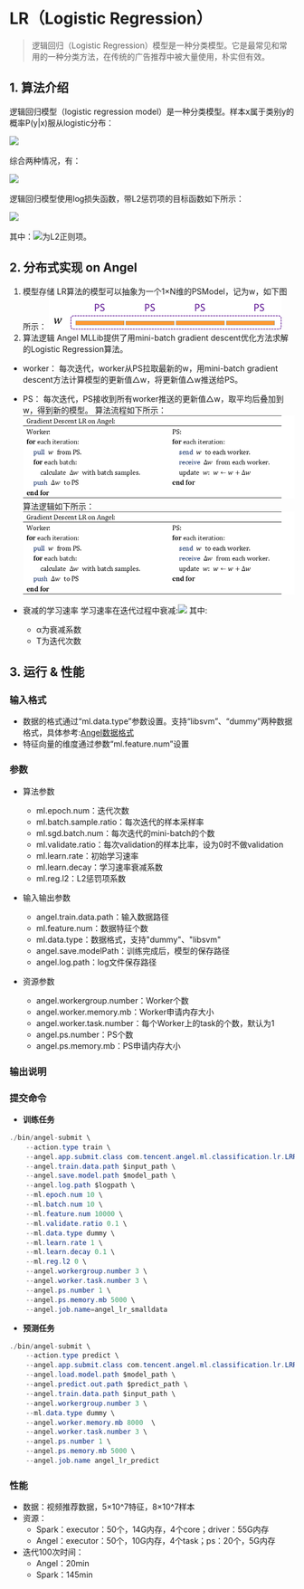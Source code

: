 # LR（Logistic Regression）

> 逻辑回归（Logistic Regression）模型是一种分类模型。它是最常见和常用的一种分类方法，在传统的广告推荐中被大量使用，朴实但有效。

## 1. 算法介绍

逻辑回归模型（logistic regression model）是一种分类模型。样本x属于类别y的概率P(y|x)服从logistic分布：   

![](../img/LR_P.png)  

综合两种情况，有：      

![](../img/LR_P1.png)  


逻辑回归模型使用log损失函数，带L2惩罚项的目标函数如下所示：    

![](../img/LR_loss.png)  

其中：![](../img/LR_reg.gif)为L2正则项。

## 2. 分布式实现 on Angel
1. 模型存储
LR算法的模型可以抽象为一个1×N维的PSModel，记为w，如下图所示：
![](../img/lr_model.png)
2. 算法逻辑
Angel MLLib提供了用mini-batch gradient descent优化方法求解的Logistic Regression算法。
* worker：
每次迭代，worker从PS拉取最新的w，用mini-batch gradient descent方法计算模型的更新值△w，将更新值△w推送给PS。
* PS：
每次迭代，PS接收到所有worker推送的更新值△w，取平均后叠加到w，得到新的模型。
算法流程如下所示：
![](../img/LR_gd.png)  
算法逻辑如下所示：
![](../img/LR_gd.png)  


* 衰减的学习速率
学习速率在迭代过程中衰减:![](../img/LR_lr_ecay.gif) 其中:   
	* α为衰减系数
	* T为迭代次数




## 3. 运行 & 性能

### 输入格式

* 数据的格式通过“ml.data.type”参数设置。支持“libsvm”、“dummy”两种数据格式，具体参考:[Angel数据格式](data_format.md)
* 特征向量的维度通过参数“ml.feature.num”设置


###  参数
* 算法参数  
  * ml.epoch.num：迭代次数   
  * ml.batch.sample.ratio：每次迭代的样本采样率   
  * ml.sgd.batch.num：每次迭代的mini-batch的个数   
  * ml.validate.ratio：每次validation的样本比率，设为0时不做validation    
  * ml.learn.rate：初始学习速率   
  * ml.learn.decay：学习速率衰减系数   
  * ml.reg.l2：L2惩罚项系数   

* 输入输出参数
  * angel.train.data.path：输入数据路径   
  * ml.feature.num：数据特征个数   
  * ml.data.type：数据格式，支持"dummy"、"libsvm"    
  * angel.save.modelPath：训练完成后，模型的保存路径   
  * angel.log.path：log文件保存路径   
   
* 资源参数
  * angel.workergroup.number：Worker个数   
  * angel.worker.memory.mb：Worker申请内存大小    
  * angel.worker.task.number：每个Worker上的task的个数，默认为1    
  * angel.ps.number：PS个数    
  * angel.ps.memory.mb：PS申请内存大小   

### **输出说明** 

###  **提交命令**    

* **训练任务**

```java
./bin/angel-submit \
    --action.type train \
    --angel.app.submit.class com.tencent.angel.ml.classification.lr.LRRunner  \
    --angel.train.data.path $input_path \
    --angel.save.model.path $model_path \
    --angel.log.path $logpath \
    --ml.epoch.num 10 \
    --ml.batch.num 10 \
    --ml.feature.num 10000 \
    --ml.validate.ratio 0.1 \
    --ml.data.type dummy \
    --ml.learn.rate 1 \
    --ml.learn.decay 0.1 \
    --ml.reg.l2 0 \
    --angel.workergroup.number 3 \
    --angel.worker.task.number 3 \
    --angel.ps.number 1 \
    --angel.ps.memory.mb 5000 \
    --angel.job.name=angel_lr_smalldata
```
* **预测任务**

```java
./bin/angel-submit \
    --action.type predict \
    --angel.app.submit.class com.tencent.angel.ml.classification.lr.LRRunner  \
    --angel.load.model.path $model_path \
    --angel.predict.out.path $predict_path \
    --angel.train.data.path $input_path \
    --angel.workergroup.number 3 \
    --ml.data.type dummy \
    --angel.worker.memory.mb 8000  \
    --angel.worker.task.number 3 \
    --angel.ps.number 1 \
    --angel.ps.memory.mb 5000 \
    --angel.job.name angel_lr_predict
```

### 性能
* 数据：视频推荐数据，5×10^7特征，8×10^7样本
* 资源：
	* Spark：executor：50个，14G内存，4个core；driver：55G内存 
	* Angel：executor：50个，10G内存，4个task；ps：20个，5G内存
* 迭代100次时间：
	* Angel：20min
	* Spark：145min




